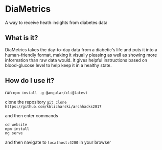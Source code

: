 # DiaMetrics

A way to receive heath insights from diabetes data

## What is it?

DiaMetrics takes the day-to-day data from a diabetic's life and puts it into a human-friendly format, making it visually pleasing as well as showing more information than raw data would. 
It gives helpful instructions based on blood-glucose level to help keep it in a healthy state.

## How do I use it?

run
`npm install -g @angular/cli@latest`

clone the repository
`git clone https://github.com/kblicharski/archhacks2017`

and then enter commands
```
cd website
npm install
ng serve
```

and then navigate to
`localhost:4200`
in your browser
